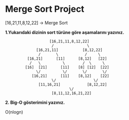 # Merge Sort Project
[16,21,11,8,12,22] -> Merge Sort

**1.Yukarıdaki dizinin sort türüne göre aşamalarını yazınız.**


                        [16,21,11,8,12,22]
                         /               \
                  [16,21,11]           [8,12,22]
                   /       \            /     \
              [16,21]      [11]      [8,12]   [22]
               /   \          \        /  \     \
             [16]  [21]      [11]    [8] [12]  [22]
                  \/          \/       \/       \/
                [16,21]      [11]    [8,12]    [22]
                         \/                 \/
                   [11,16,21]            [8,12,22]
                                 \/
                         [8,11,12,16,21,22] 


**2. Big-O gösterimini yazınız.**

O(nlogn)


